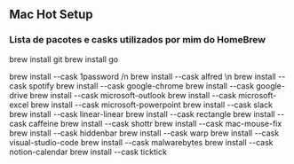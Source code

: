 ## Mac Hot Setup
### Lista de pacotes e casks utilizados por mim do HomeBrew

brew install git
brew install go

brew install --cask 1password /n
brew install --cask alfred \n
brew install --cask spotify
brew install --cask google-chrome
brew install --cask google-drive
brew install --cask microsoft-outlook
brew install --cask microsoft-excel
brew install --cask microsoft-powerpoint
brew install --cask slack
brew install --cask linear-linear
brew install --cask rectangle
brew install --cask caffeine
brew install --cask shottr
brew install --cask mac-mouse-fix
brew install --cask hiddenbar
brew install --cask warp
brew install --cask visual-studio-code
brew install --cask malwarebytes
brew install --cask notion-calendar
brew install --cask ticktick
